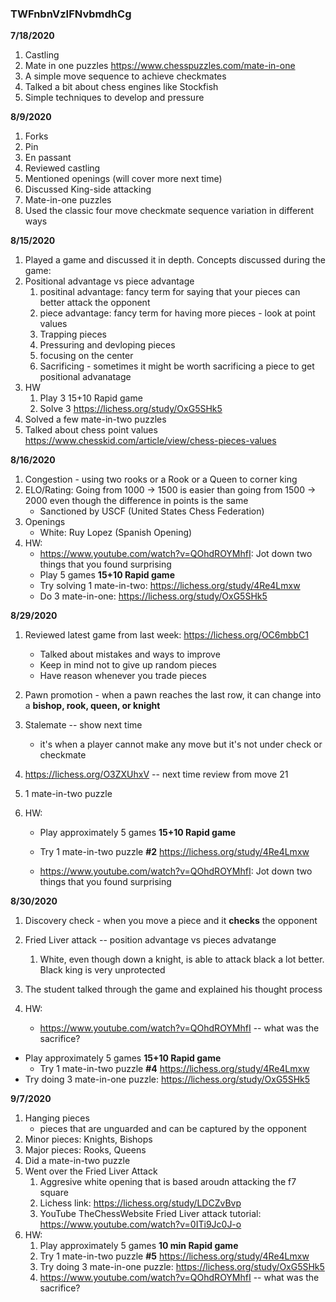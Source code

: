 ### TWFnbnVzIFNvbmdhCg

**7/18/2020**

1. Castling
2. Mate in one puzzles https://www.chesspuzzles.com/mate-in-one
3. A simple move sequence to achieve checkmates
4. Talked a bit about chess engines like Stockfish
5. Simple techniques to develop and pressure

**8/9/2020**

1. Forks
2. Pin
3. En passant
4. Reviewed castling
5. Mentioned openings (will cover more next time)
6. Discussed King-side attacking
7. Mate-in-one puzzles
8. Used the classic four move checkmate sequence variation in different ways

**8/15/2020**

1. Played a game and discussed it in depth. Concepts discussed during the game:
  2. Positional advantage vs piece advantage
       1. positinal advantage: fancy term for saying that your pieces can better attack the opponent 
       2. piece advantage: fancy term for having more pieces - look at point values
       3. Trapping pieces 
       4. Pressuring and devloping pieces
       5. focusing on the center
       6. Sacrificing - sometimes it might be worth sacrificing a piece to get positional advanatage 
3. HW
   1. Play 3 15+10 Rapid game
   2. Solve 3 https://lichess.org/study/OxG5SHk5
4. Solved a few mate-in-two puzzles 
5. Talked about chess point values https://www.chesskid.com/article/view/chess-pieces-values

**8/16/2020**

1. Congestion - using two rooks or a Rook or a Queen to corner king
2. ELO/Rating: Going from 1000 -> 1500 is easier than going from 1500 -> 2000 even though the difference in points is the same
   - Sanctioned by USCF (United States Chess Federation) 
3. Openings
   - White: Ruy Lopez (Spanish Opening)
4. HW: 
   - https://www.youtube.com/watch?v=QOhdROYMhfI: Jot down two things that you found surprising 
   - Play 5 games **15+10 Rapid game**
   - Try solving 1 mate-in-two: https://lichess.org/study/4Re4Lmxw
   - Do 3 mate-in-one: https://lichess.org/study/OxG5SHk5

**8/29/2020**

1. Reviewed latest game from last week: https://lichess.org/OC6mbbC1

   - Talked about mistakes and ways to improve 
   - Keep in mind not to give up random pieces
   - Have reason whenever you trade pieces 

2. Pawn promotion - when a pawn reaches the last row, it can change into a **bishop, rook, queen, or knight**

3. Stalemate -- show next time 

   - it's when a player cannot make any move but it's not under check or checkmate

4. https://lichess.org/O3ZXUhxV -- next time review from move 21 

5. 1 mate-in-two puzzle

6. HW:

   - Play approximately 5 games **15+10 Rapid game**

   - Try 1 mate-in-two puzzle **#2** https://lichess.org/study/4Re4Lmxw

   - https://www.youtube.com/watch?v=QOhdROYMhfI: Jot down two things that you found surprising

**8/30/2020**

1. Discovery check - when you move a piece and it **checks** the opponent

2. Fried Liver attack -- position advantage vs pieces advatange

   1. White, even though down a knight, is able to attack black a lot better. Black king is very unprotected

3. The student talked through the game and explained his thought process 

4. HW:

   - https://www.youtube.com/watch?v=QOhdROYMhfI -- what was the sacrifice?
- Play approximately 5 games **15+10 Rapid game**
   - Try 1 mate-in-two puzzle **#4** https://lichess.org/study/4Re4Lmxw
- Try doing 3 mate-in-one puzzle: https://lichess.org/study/OxG5SHk5

**9/7/2020**

1. Hanging pieces
   - pieces that are unguarded and can be captured by the opponent 
2. Minor pieces: Knights, Bishops
3. Major pieces: Rooks, Queens
4. Did a mate-in-two puzzle
5. Went over the Fried Liver Attack
   1. Aggresive white opening that is based aroudn attacking the f7 square
   2. Lichess link: https://lichess.org/study/LDCZvBvp
   3. YouTube TheChessWebsite Fried Liver attack tutorial: https://www.youtube.com/watch?v=0ITi9Jc0J-o
6. HW:
   1. Play approximately 5 games **10 min Rapid game**
   2. Try 1 mate-in-two puzzle **#5** https://lichess.org/study/4Re4Lmxw
   3. Try doing 3 mate-in-one puzzle: https://lichess.org/study/OxG5SHk5
   4. https://www.youtube.com/watch?v=QOhdROYMhfI -- what was the sacrifice?



